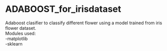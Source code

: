 # ADABOOST_for_irisdataset
Adaboost clasifier to classify different flower using a model trained from iris flower dataset.<br>
Modules used:<br>
-matplotlib<br>
-sklearn<br>
